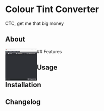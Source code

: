 # Colour Tint Converter
 CTC, get me that big money

## About
<img align="left" width="100" height="100" src="UI_PIC.PNG">
## Features


## Usage

## Installation

## Changelog